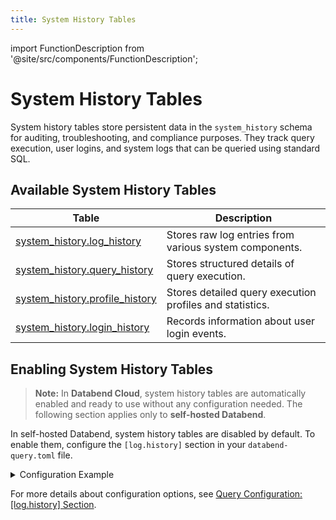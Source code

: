 ```yaml
---
title: System History Tables
---
```


import FunctionDescription from '@site/src/components/FunctionDescription';

<FunctionDescription description="Introduced or updated: v1.2.752"/>

# System History Tables

System history tables store persistent data in the `system_history` schema for auditing, troubleshooting, and compliance purposes. They track query execution, user logins, and system logs that can be queried using standard SQL.

## Available System History Tables

| Table                                               | Description                                                     |
|-----------------------------------------------------|-----------------------------------------------------------------|
| [system_history.log_history](log-history.md)        | Stores raw log entries from various system components.          |
| [system_history.query_history](query-history.md)    | Stores structured details of query execution.                   |
| [system_history.profile_history](profile-history.md)| Stores detailed query execution profiles and statistics.        |
| [system_history.login_history](login-history.md)    | Records information about user login events.                    |

## Enabling System History Tables

> **Note:** In **Databend Cloud**, system history tables are automatically enabled and ready to use without any configuration needed. The following section applies only to **self-hosted Databend**.

In self-hosted Databend, system history tables are disabled by default. To enable them, configure the `[log.history]` section in your `databend-query.toml` file.

<details>
<summary>Configuration Example</summary>

```toml
[log.history]
# Enable history tables
on = true
level = "INFO"

# Configure retention policies for each table
[[log.history.tables]]
table_name = "log_history"
retention = 168  # 7 days (in hours)

[[log.history.tables]]
table_name = "query_history"
retention = 168

[[log.history.tables]]
table_name = "profile_history"
retention = 168

[[log.history.tables]]
table_name = "login_history"
retention = 168
```

> **Note:** The `log_history` table is enabled by default when history logging is turned on.

</details>

For more details about configuration options, see [Query Configuration: [log.history] Section](/guides/deploy/references/node-config/query-config#loghistory-section).
